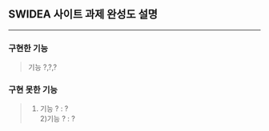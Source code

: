 ## SWIDEA 사이트 과제 완성도 설명

<hr/>

### 구현한 기능

> 기능 ?,?,?

### 구현 못한 기능

> 1.  기능 ? : ?
>     <br/> 2)기능 ? : ?
